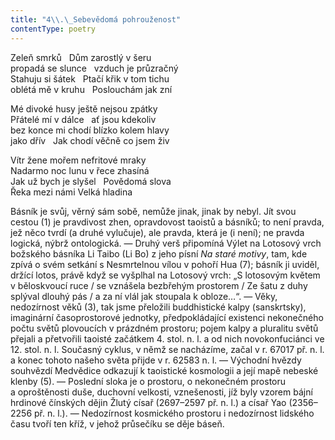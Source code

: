 ```yaml
---
title: "4\\.\_Sebevědomá pohrouženost"
contentType: poetry
---
```


<section>

Zeleň smrků   Dům zarostlý v šeru  
propadá se slunce   vzduch je průzračný  
Stahuju si šátek   Ptačí křik v tom tichu  
oblétá mě v kruhu   Poslouchám jak zní

</section>

<section>

Mé divoké husy ještě nejsou zpátky  
Přátelé mí v dálce   ať jsou kdekoliv  
bez konce mi chodí blízko kolem hlavy  
jako dřív   Jak chodí věčně co jsem živ

</section>

<section>

Vítr žene mořem nefritové mraky  
Nadarmo noc lunu v řece zhasíná  
Jak už bych je slyšel   Povědomá slova  
Řeka mezi námi Velká hladina

</section>


<section>

Básník je svůj, věrný sám sobě, nemůže jinak, jinak by nebyl. Jít svou cestou (1) je pravdivost zhen, opravdovost taoistů a básníků; to není pravda, jež něco tvrdí (a druhé vylučuje), ale pravda, která je (i není); ne pravda logická, nýbrž ontologická. — Druhý verš připomíná Výlet na Lotosový vrch božského básníka Li Taibo (Li Bo) z jeho písní _Na_ _staré_ _motivy_, tam, kde zpívá o svém setkání s Nesmrtelnou vílou v pohoří Hua (7); básník ji uviděl, držící lotos, právě když se vyšplhal na Lotosový vrch: „S lotosovým květem v běloskvoucí ruce / se vznášela bezbřehým prostorem / Ze šatu z duhy splýval dlouhý pás / a za ní vlál jak stoupala k obloze…“. — Věky, nedozírnost věků (3), tak jsme přeložili buddhistické kalpy (sanskrtsky), imaginární časoprostorové jednotky, předpokládající existenci nekonečného počtu světů plovoucích v prázdném prostoru; pojem kalpy a pluralitu světů přejali a přetvořili taoisté začátkem 4. stol. n. l. a od nich novokonfuciánci ve 12. stol. n. l. Současný cyklus, v němž se nacházíme, začal v r. 67017 př. n. l. a konec tohoto našeho světa přijde v r. 62583 n. l. — Východní hvězdy souhvězdí Medvědice odkazují k taoistické kosmologii a její mapě nebeské klenby (5). — Poslední sloka je o prostoru, o nekonečném prostoru a oproštěnosti duše, duchovní velkosti, vznešenosti, jíž byly vzorem bájní hrdinové čínských dějin Žlutý císař (2697–2597 př. n. l.) a císař Yao (2356–2256 př. n. l.). — Nedozírnost kosmického prostoru i nedozírnost lidského času tvoří ten kříž, v jehož průsečíku se děje báseň.

</section>
